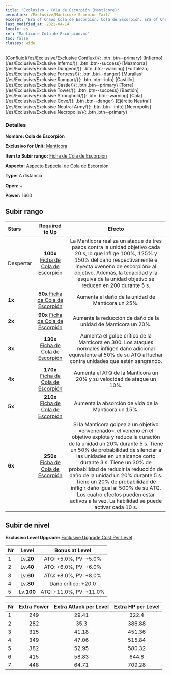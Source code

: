 ```yaml
---
title: "Exclusivo - Cola de Escorpión (Manticore)"
permalink: /Exclusive/Manticore Scorpion Tail/
excerpt: "Era of Chaos Cola de Escorpión. Cola de Escorpión. Era of Chaos Exclusivo Cola de Escorpión. Mantícora Exclusivo."
last_modified_at: 2021-04-14
locale: es
ref: "Manticore Cola de Escorpión.md"
toc: false
classes: wide
---
```

 [Conflujo](/es/Exclusive/Exclusive Conflux/){: .btn .btn--primary} [Infierno](/es/Exclusive/Exclusive Inferno/){: .btn .btn--success} [Mazmorra](/es/Exclusive/Exclusive Dungeon/){: .btn .btn--warning} [Fortaleza](/es/Exclusive/Exclusive Fortress/){: .btn .btn--danger} [Murallas](/es/Exclusive/Exclusive Rampart/){: .btn .btn--info} [Castillo](/es/Exclusive/Exclusive Castle/){: .btn .btn--primary} [Torre](/es/Exclusive/Exclusive Tower/){: .btn .btn--success} [Bastión](/es/Exclusive/Exclusive Stronghold/){: .btn .btn--warning} [Cala](/es/Exclusive/Exclusive Cove/){: .btn .btn--danger} [Ejército Neutral](/es/Exclusive/Exclusive Neutral Army/){: .btn .btn--info} [Necrópolis](/es/Exclusive/Exclusive Necropolis/){: .btn .btn--primary} 

### Detalles
 **Nombre: Cola de Escorpión** 

 **Exclusivo for Unit:** [Mantícora](/es/units/Manticore/) 

 **Item to Subir rango:** [Ficha de Cola de Escorpión](/es/Items/con_992/)

 **Aspecto:** [Aspecto Especial de Cola de Escorpión](/es/Items/con_660/)

 **Type:** A distancia

 **Open:** +

 **Power:** 1660

## Subir rango

  |     Stars    |  Required to Up | Efecto |
  |:-------------|:---------------:|:---------------:|
  |  Despertar  | **100x** [Ficha de Cola de Escorpión](/es/Items/con_992/) | <Scorpion Raid> La Mantícora realiza un ataque de tres pasos contra la unidad objetivo cada 20 s, lo que inflige 100%, 125% y 150% del daño respectivamente e inyecta «veneno de escorpión» al objetivo. Además, la tenacidad y la esquiva de la unidad objetivo se reducen en 200 durante 5 s. |
  | **1x** <i class="fas fa-star"/> | **50x** [Ficha de Cola de Escorpión](/es/Items/con_992/) | Aumenta el daño de la unidad de Mantícora un 25%. |
  | **2x** <i class="fas fa-star"/> | **90x** [Ficha de Cola de Escorpión](/es/Items/con_992/) | Aumenta la reducción de daño de la unidad de Mantícora un 20%. |
  | **3x** <i class="fas fa-star"/> | **130x** [Ficha de Cola de Escorpión](/es/Items/con_992/) | Aumenta el golpe crítico de la Mantícora en 300. Los ataques normales infligen daño adicional equivalente al 50% de su ATQ al luchar contra unidades que estén sangrando. |
  | **4x** <i class="fas fa-star"/> | **170x** [Ficha de Cola de Escorpión](/es/Items/con_992/) | Aumenta el ATQ de la Mantícora un 20% y su velocidad de ataque un 10%. |
  | **5x** <i class="fas fa-star"/> | **210x** [Ficha de Cola de Escorpión](/es/Items/con_992/) | Aumenta la absorción de vida de la Mantícora un 15%. |
  | **6x** <i class="fas fa-star"/> | **250x** [Ficha de Cola de Escorpión](/es/Items/con_992/) | <Poison Burst> Si la Mantícora golpea a un objetivo «envenenado», el veneno en el objetivo explota y reduce la curación de la unidad un 20% durante 5 s. Tiene un 50% de probabilidad de silenciar a las unidades en un alcance corto durante 3 s. Tiene un 30% de probabilidad de reducir la reducción de daño de la unidad un 20% durante 5 s. Tiene un 20% de probabilidad de infligir daño igual al 500% de su ATQ. Los cuatro efectos pueden estar activos a la vez. La habilidad se puede activar cada 10 s. |


## Subir de nivel
 **Exclusivo Level Upgrade:** [Exclusive Upgrade Cost Per Level](/Exclusive/ExclusiveUpgradeCostPerLevel/)

  |  Nr  |   Level  | Bonus at Level |
  |:-----|:--------:|:--------------:|
  | 1 | Lv.**20** | ATQ: +5.0%, PV: +5.0% |
  | 2 | Lv.**40** | ATQ: +6.0%, PV: +6.0% |
  | 3 | Lv.**60** | ATQ: +8.0%, PV: +8.0% |
  | 4 | Lv.**80** | Daño crítico: +20.0 |
  | 5 | Lv.**100** | ATQ: +11.0%, PV: +11.0% |


  |  Nr  |  Extra Power | Extra Attack per Level | Extra HP per Level |
  |:-----|:--------:|:--------:|:--------:|
  | 1 | 249 | 29.41 | 322.4 |
  | 2 | 282 | 35.3 | 386.88 |
  | 3 | 315 | 41.18 | 451.36 |
  | 4 | 349 | 47.06 | 515.84 |
  | 5 | 382 | 52.95 | 580.32 |
  | 6 | 415 | 58.83 | 644.8 |
  | 7 | 448 | 64.71 | 709.28 |


